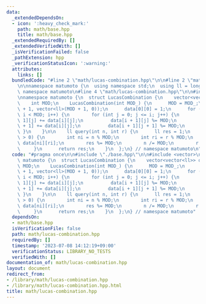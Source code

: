```yaml
---
data:
  _extendedDependsOn:
  - icon: ':heavy_check_mark:'
    path: math/base.hpp
    title: math/base.hpp
  _extendedRequiredBy: []
  _extendedVerifiedWith: []
  _isVerificationFailed: false
  _pathExtension: hpp
  _verificationStatusIcon: ':warning:'
  attributes:
    links: []
  bundledCode: "#line 2 \"math/lucas-combination.hpp\"\n\n#line 2 \"math/base.hpp\"\
    \n\nnamespace matumoto {\n  using namespace std;\n  using ll = long long;\n} //\
    \ namespace matumoto\n#line 4 \"math/lucas-combination.hpp\"\n\n#include <vector>\n\
    \nnamespace matumoto {\n  struct LucasCombination {\n    vector<vector<ll>> data;\n\
    \    int MOD;\n    LucasCombination(int MOD_) {\n      MOD = MOD_;\n      data.assign(MOD\
    \ + 1, vector<ll>(MOD + 1, 0));\n      data[0][0] = 1;\n      for (int i = 0;\
    \ i < MOD; i++) {\n        for (int j = 0; j <= i; j++) {\n          data[i +\
    \ 1][j] += data[i][j];\n          data[i + 1][j] %= MOD;\n          data[i + 1][j\
    \ + 1] += data[i][j];\n          data[i + 1][j + 1] %= MOD;\n        }\n     \
    \ }\n    }\n\n    ll query(int n, int r) {\n      ll res = 1;\n      while (n\
    \ > 0) {\n        int ni = n % MOD;\n        int ri = r % MOD;\n        res *=\
    \ data[ni][ri];\n        res %= MOD;\n        n /= MOD;\n        r /= MOD;\n \
    \     }\n      return res;\n    }\n  };\n} // namespace matumoto\n"
  code: "#pragma once\n\n#include \"./base.hpp\"\n\n#include <vector>\n\nnamespace\
    \ matumoto {\n  struct LucasCombination {\n    vector<vector<ll>> data;\n    int\
    \ MOD;\n    LucasCombination(int MOD_) {\n      MOD = MOD_;\n      data.assign(MOD\
    \ + 1, vector<ll>(MOD + 1, 0));\n      data[0][0] = 1;\n      for (int i = 0;\
    \ i < MOD; i++) {\n        for (int j = 0; j <= i; j++) {\n          data[i +\
    \ 1][j] += data[i][j];\n          data[i + 1][j] %= MOD;\n          data[i + 1][j\
    \ + 1] += data[i][j];\n          data[i + 1][j + 1] %= MOD;\n        }\n     \
    \ }\n    }\n\n    ll query(int n, int r) {\n      ll res = 1;\n      while (n\
    \ > 0) {\n        int ni = n % MOD;\n        int ri = r % MOD;\n        res *=\
    \ data[ni][ri];\n        res %= MOD;\n        n /= MOD;\n        r /= MOD;\n \
    \     }\n      return res;\n    }\n  };\n} // namespace matumoto"
  dependsOn:
  - math/base.hpp
  isVerificationFile: false
  path: math/lucas-combination.hpp
  requiredBy: []
  timestamp: '2023-07-08 14:12:19+09:00'
  verificationStatus: LIBRARY_NO_TESTS
  verifiedWith: []
documentation_of: math/lucas-combination.hpp
layout: document
redirect_from:
- /library/math/lucas-combination.hpp
- /library/math/lucas-combination.hpp.html
title: math/lucas-combination.hpp
---
```

